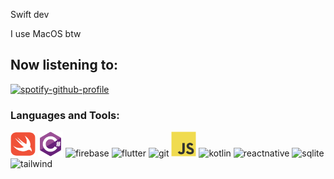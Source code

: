 Swift dev 

I use MacOS btw
<h2>Now listening to:</h2>


[![spotify-github-profile](https://spotify-github-profile.vercel.app/api/view?uid=31kkn25qbat4sqxlgdsqbwb67woe&cover_image=true&theme=natemoo-re&show_offline=true&background_color=121212&interchange=true)](https://spotify-github-profile.vercel.app/api/view?uid=31kkn25qbat4sqxlgdsqbwb67woe&redirect=true)


<h3 align="left">Languages and Tools:</h3>
<div align="left">   <img src="https://raw.githubusercontent.com/devicons/devicon/master/icons/swift/swift-original.svg" alt="swift" width="40" height="40"/>  <img src="https://raw.githubusercontent.com/devicons/devicon/master/icons/csharp/csharp-original.svg" alt="csharp" width="40" height="40"/>    <img src="https://www.vectorlogo.zone/logos/firebase/firebase-icon.svg" alt="firebase" width="40" height="40"/>  <img src="https://www.vectorlogo.zone/logos/flutterio/flutterio-icon.svg" alt="flutter" width="40" height="40"/>    <img src="https://www.vectorlogo.zone/logos/git-scm/git-scm-icon.svg" alt="git" width="40" height="40"/>  <img src="https://raw.githubusercontent.com/devicons/devicon/master/icons/javascript/javascript-original.svg" alt="javascript" width="40" height="40"/>  <img src="https://www.vectorlogo.zone/logos/kotlinlang/kotlinlang-icon.svg" alt="kotlin" width="40" height="40"/>    <img src="https://reactnative.dev/img/header_logo.svg" alt="reactnative" width="40" height="40"/>  <img src="https://www.vectorlogo.zone/logos/sqlite/sqlite-icon.svg" alt="sqlite" width="40" height="40"/>    <img src="https://www.vectorlogo.zone/logos/tailwindcss/tailwindcss-icon.svg" alt="tailwind" width="40" height="40"/>  </div>

